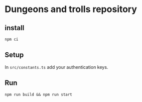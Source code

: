 # Dungeons and trolls repository

## install
```bash
npm ci
```

## Setup
In `src/constants.ts` add your authentication keys.

## Run
```
npm run build && npm run start
```